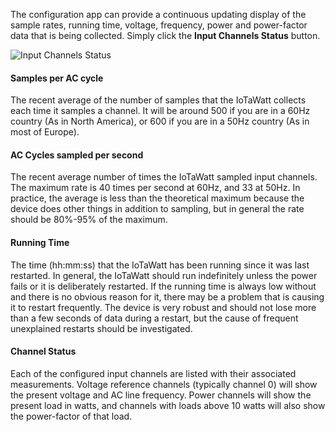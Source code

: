 The configuration app can provide a continuous updating display of the sample rates, running time, voltage, frequency, power and power-factor data that is being collected.  Simply click the **Input Channels Status** button.

![Input Channels Status](http://iotawatt.com/Images/input_channel_status_1.gif)

#### Samples per AC cycle

The recent average of the number of samples that the IoTaWatt collects each time it samples a channel. It will be around 500 if you are in a 60Hz country (As in North America), or 600 if you are in a 50Hz country (As in most of Europe).

#### AC Cycles sampled per second

The recent average number of times the IoTaWatt sampled input channels. The maximum rate is 40 times per second at 60Hz, and 33 at 50Hz.  In practice, the average is less than the theoretical maximum because the device does other things in addition to sampling, but in general the rate should be 80%-95% of the maximum.

#### Running Time 

The time (hh:mm:ss) that the IoTaWatt has been running since it was last restarted.  In general, the IoTaWatt should run indefinitely unless the power fails or it is deliberately restarted. If the running time is always low without and there is no obvious reason for it, there may be a problem that is causing it to restart frequently.  The device is very robust and should not lose more than a few seconds of data during a restart, but the cause of frequent unexplained restarts should be investigated.

#### Channel Status

Each of the configured input channels are listed with their associated measurements. Voltage reference channels (typically channel 0) will show the present voltage and AC line frequency.  Power channels will show the present load in watts, and channels with loads above 10 watts will also show the power-factor of that load.

